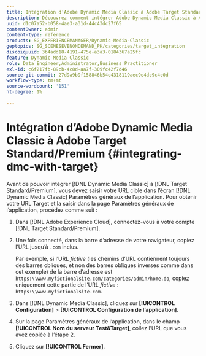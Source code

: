 ```yaml
---
title: Intégration d’Adobe Dynamic Media Classic à Adobe Target Standard/Premium
description: Découvrez comment intégrer Adobe Dynamic Media Classic à Adobe Target Standard/Premium.
uuid: d1c07a52-b058-4ae3-a31d-44c43dc27f65
contentOwner: admin
content-type: reference
products: SG_EXPERIENCEMANAGER/Dynamic-Media-Classic
geptopics: SG_SCENESEVENONDEMAND_PK/categories/target_integration
discoiquuid: 3b4add18-4191-475e-a3a3-0184367a25fc
feature: Dynamic Media Classic
role: Data Engineer,Administrator,Business Practitioner
exl-id: c6f217fb-89cb-4c8d-aa7f-309fc42f7d46
source-git-commit: 27d9a9b9f158846b54e4318119aec9e4dc9c4c0d
workflow-type: tm+mt
source-wordcount: '151'
ht-degree: 1%

---
```


# Intégration d’Adobe Dynamic Media Classic à Adobe Target Standard/Premium {#integrating-dmc-with-target}

Avant de pouvoir intégrer [!DNL Dynamic Media Classic] à [!DNL Target Standard/Premium], vous devez saisir votre URL cible dans l’écran [!DNL Dynamic Media Classic] Paramètres généraux de l’application. Pour obtenir votre URL Target et la saisir dans la page Paramètres généraux de l’application, procédez comme suit :

1. Dans [!DNL Adobe Experience Cloud], connectez-vous à votre compte [!DNL Target Standard/Premium].
1. Une fois connecté, dans la barre d’adresse de votre navigateur, copiez l’URL jusqu’à `.com` inclus.

   Par exemple, si l’URL *fictive* (les chemins d’URL contiennent toujours des barres obliques, et non des barres obliques inverses comme dans cet exemple) de la barre d’adresse est `https:\\www.myfictionalsite.com/categories/admin/home.do`, copiez uniquement cette partie de l’URL *fictive* : `https:\\www.myfictionalsite.com`.

1. Dans [!DNL Dynamic Media Classic], cliquez sur **[!UICONTROL Configuration]** > **[!UICONTROL Configuration de l’application]**.
1. Sur la page Paramètres généraux de l’application, dans le champ **[!UICONTROL Nom du serveur Test&amp;Target]**, collez l’URL que vous avez copiée à l’étape 2.
1. Cliquez sur **[!UICONTROL Fermer]**.
